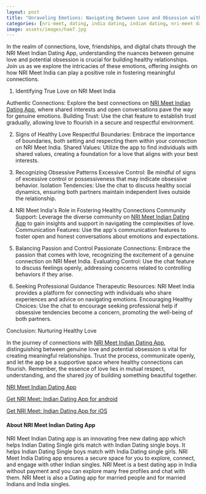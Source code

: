 ```yaml
---
layout: post
title: "Unraveling Emotions: Navigating Between Love and Obsession with NRI Meet India Dating App"
categories: [nri-meet, dating, india dating, indian dating, nri-meet dating app]
image: assets/images/hae7.jpg
---
```



In the realm of connections, love, friendships, and digital chats through the NRI Meet Indian Dating App, understanding the nuances between genuine love and potential obsession is crucial for building healthy relationships. Join us as we explore the intricacies of these emotions, offering insights on how NRI Meet India can play a positive role in fostering meaningful connections.

1. Identifying True Love on NRI Meet India

Authentic Connections: Explore the best connections on [NRI Meet Indian Dating App](https://nrimeet.app/download), where shared interests and open conversations pave the way for genuine emotions.
Building Trust: Use the chat feature to establish trust gradually, allowing love to flourish in a secure and respectful environment.

2. Signs of Healthy Love
Respectful Boundaries: Embrace the importance of boundaries, both setting and respecting them within your connection on NRI Meet India.
Shared Values: Utilize the app to find individuals with shared values, creating a foundation for a love that aligns with your best interests.

3. Recognizing Obsessive Patterns
Excessive Control: Be mindful of signs of excessive control or possessiveness that may indicate obsessive behavior.
Isolation Tendencies: Use the chat to discuss healthy social dynamics, ensuring both partners maintain independent lives outside the relationship.

4. NRI Meet India's Role in Fostering Healthy Connections
Community Support: Leverage the diverse community on [NRI Meet Indian Dating App](https://nrimeet.app/download) to gain insights and support in navigating the complexities of love.
Communication Features: Use the app's communication features to foster open and honest conversations about emotions and expectations.

5. Balancing Passion and Control
Passionate Connections: Embrace the passion that comes with love, recognizing the excitement of a genuine connection on NRI Meet India.
Evaluating Control: Use the chat feature to discuss feelings openly, addressing concerns related to controlling behaviors if they arise.

6. Seeking Professional Guidance
Therapeutic Resources: NRI Meet India provides a platform for connecting with individuals who share experiences and advice on navigating emotions.
Encouraging Healthy Choices: Use the chat to encourage seeking professional help if obsessive tendencies become a concern, promoting the well-being of both partners.

Conclusion: Nurturing Healthy Love 

In the journey of connections with [NRI Meet Indian Dating App](https://nrimeet.app/download), distinguishing between genuine love and potential obsession is vital for creating meaningful relationships. Trust the process, communicate openly, and let the app be a supportive space where healthy connections can flourish. Remember, the essence of love lies in mutual respect, understanding, and the shared joy of building something beautiful together.



[NRI Meet Indian Dating App](https://nrimeet.app/download)

[Get NRI Meet: Indian Dating App for android](https://play.google.com/store/apps/details?id=com.koottali.app&hl=en_IN&gl=US)

[Get NRI Meet: Indian Dating App for iOS](https://apps.apple.com/us/app/nri-meet-find-meet-marry-nris/id6448742453)


#### About NRI Meet Indian Dating App

NRI Meet Indian Dating app is an innovating free new dating app which helps Indian Dating Single girls match with Indian Dating single boys. It helps Indian Dating Single boys match with India Dating single girls. NRI Meet India Dating app ensures a secure space for you to explore, connect, and engage with other Indian  singles. NRI Meet is a best dating app in India without payment and you can explore many free profiles and chat with them. NRI Meet is also a Dating app for married people and for married Indians and India singles.